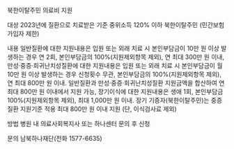 북한이탈주민 의료비 지원

대상
2023년에 질환으로 치료받은 기준 중위소득 120% 이하 북한이탈주민 (민간보험 가입자 제한)

내용
일반질환에 대한 지원내용은 입원 또는 외래 치료 시 본인부담금이 10만 원 이상 발생하는 경우 연 2회, 본인부담금의 100%(지원제외항목 제외), 연 최대 300만 원 이내,
만성·중증·희귀난치성질환에 대한 지원내용은 입원 또는 외래 치료 시 본인부담금이 월 10만 원 이상 발생하는 경우 신청횟수 무관, 본인부담금의 100%(지원제외항목 제외), 연 최대 800만 원 이내. 일반질환과 만성·중증·희귀난치성질환 지원금액을 합산하여 연 최대 800만 원 이내에서 지원 가능,
장기이식에 대한 지원내용은 생애 1회, 본인부담금 100%(지원제외항목 제외), 최대 1,000만 원 이내. 장기 기증자(북한이탈주민)는 중증질환 지원기준 적용 최대 800만 원 이내 지원 (단, 이식검사료 제외)

방법
병원 내 의료사회복지사 또는 하나센터 문의 후 신청

문의
남북하나재단(전화 1577-6635)

